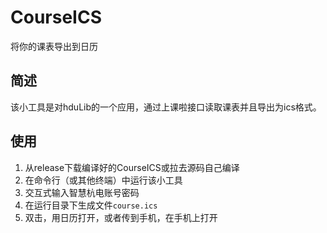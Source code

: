 # CourseICS 
将你的课表导出到日历

## 简述

该小工具是对hduLib的一个应用，通过上课啦接口读取课表并且导出为ics格式。

## 使用

1. 从release下载编译好的CourseICS或拉去源码自己编译
2. 在命令行（或其他终端）中运行该小工具
3. 交互式输入智慧杭电账号密码
4. 在运行目录下生成文件`course.ics`
5. 双击，用日历打开，或者传到手机，在手机上打开
